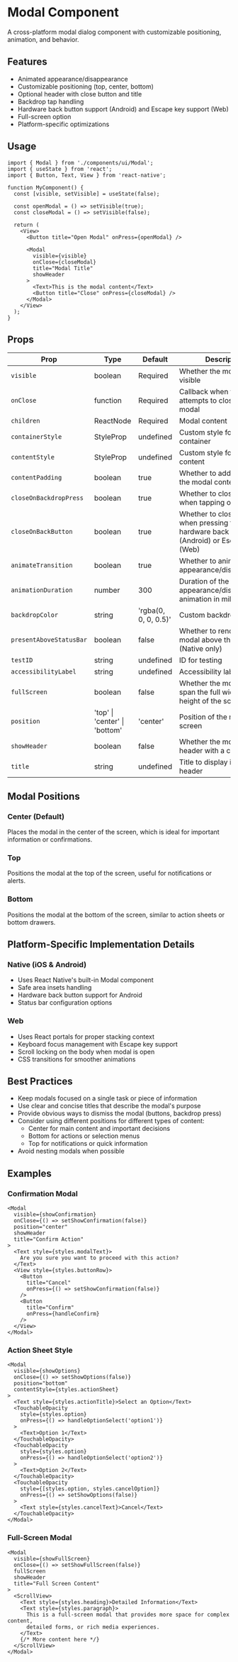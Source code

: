 # Modal Component

A cross-platform modal dialog component with customizable positioning, animation, and behavior.

## Features

- Animated appearance/disappearance
- Customizable positioning (top, center, bottom)
- Optional header with close button and title
- Backdrop tap handling
- Hardware back button support (Android) and Escape key support (Web)
- Full-screen option
- Platform-specific optimizations

## Usage

```tsx
import { Modal } from './components/ui/Modal';
import { useState } from 'react';
import { Button, Text, View } from 'react-native';

function MyComponent() {
  const [visible, setVisible] = useState(false);
  
  const openModal = () => setVisible(true);
  const closeModal = () => setVisible(false);
  
  return (
    <View>
      <Button title="Open Modal" onPress={openModal} />
      
      <Modal
        visible={visible}
        onClose={closeModal}
        title="Modal Title"
        showHeader
      >
        <Text>This is the modal content</Text>
        <Button title="Close" onPress={closeModal} />
      </Modal>
    </View>
  );
}
```

## Props

| Prop | Type | Default | Description |
|------|------|---------|-------------|
| `visible` | boolean | Required | Whether the modal is visible |
| `onClose` | function | Required | Callback when the user attempts to close the modal |
| `children` | ReactNode | Required | Modal content |
| `containerStyle` | StyleProp<ViewStyle> | undefined | Custom style for the modal container |
| `contentStyle` | StyleProp<ViewStyle> | undefined | Custom style for the modal content |
| `contentPadding` | boolean | true | Whether to add padding to the modal content |
| `closeOnBackdropPress` | boolean | true | Whether to close the modal when tapping outside |
| `closeOnBackButton` | boolean | true | Whether to close the modal when pressing the hardware back button (Android) or Escape key (Web) |
| `animateTransition` | boolean | true | Whether to animate modal appearance/disappearance |
| `animationDuration` | number | 300 | Duration of the appearance/disappearance animation in milliseconds |
| `backdropColor` | string | 'rgba(0, 0, 0, 0.5)' | Custom backdrop color |
| `presentAboveStatusBar` | boolean | false | Whether to render the modal above the status bar (Native only) |
| `testID` | string | undefined | ID for testing |
| `accessibilityLabel` | string | undefined | Accessibility label |
| `fullScreen` | boolean | false | Whether the modal should span the full width and height of the screen |
| `position` | 'top' \| 'center' \| 'bottom' | 'center' | Position of the modal on screen |
| `showHeader` | boolean | false | Whether the modal has a header with a close button |
| `title` | string | undefined | Title to display in the header |

## Modal Positions

### Center (Default)
Places the modal in the center of the screen, which is ideal for important information or confirmations.

### Top
Positions the modal at the top of the screen, useful for notifications or alerts.

### Bottom
Positions the modal at the bottom of the screen, similar to action sheets or bottom drawers.

## Platform-Specific Implementation Details

### Native (iOS & Android)
- Uses React Native's built-in Modal component
- Safe area insets handling
- Hardware back button support for Android
- Status bar configuration options

### Web
- Uses React portals for proper stacking context
- Keyboard focus management with Escape key support
- Scroll locking on the body when modal is open
- CSS transitions for smoother animations

## Best Practices

- Keep modals focused on a single task or piece of information
- Use clear and concise titles that describe the modal's purpose
- Provide obvious ways to dismiss the modal (buttons, backdrop press)
- Consider using different positions for different types of content:
  - Center for main content and important decisions
  - Bottom for actions or selection menus
  - Top for notifications or quick information
- Avoid nesting modals when possible

## Examples

### Confirmation Modal

```tsx
<Modal
  visible={showConfirmation}
  onClose={() => setShowConfirmation(false)}
  position="center"
  showHeader
  title="Confirm Action"
>
  <Text style={styles.modalText}>
    Are you sure you want to proceed with this action?
  </Text>
  <View style={styles.buttonRow}>
    <Button 
      title="Cancel" 
      onPress={() => setShowConfirmation(false)} 
    />
    <Button 
      title="Confirm" 
      onPress={handleConfirm} 
    />
  </View>
</Modal>
```

### Action Sheet Style

```tsx
<Modal
  visible={showOptions}
  onClose={() => setShowOptions(false)}
  position="bottom"
  contentStyle={styles.actionSheet}
>
  <Text style={styles.actionTitle}>Select an Option</Text>
  <TouchableOpacity 
    style={styles.option}
    onPress={() => handleOptionSelect('option1')}
  >
    <Text>Option 1</Text>
  </TouchableOpacity>
  <TouchableOpacity 
    style={styles.option}
    onPress={() => handleOptionSelect('option2')}
  >
    <Text>Option 2</Text>
  </TouchableOpacity>
  <TouchableOpacity 
    style={[styles.option, styles.cancelOption]}
    onPress={() => setShowOptions(false)}
  >
    <Text style={styles.cancelText}>Cancel</Text>
  </TouchableOpacity>
</Modal>
```

### Full-Screen Modal

```tsx
<Modal
  visible={showFullScreen}
  onClose={() => setShowFullScreen(false)}
  fullScreen
  showHeader
  title="Full Screen Content"
>
  <ScrollView>
    <Text style={styles.heading}>Detailed Information</Text>
    <Text style={styles.paragraph}>
      This is a full-screen modal that provides more space for complex content,
      detailed forms, or rich media experiences.
    </Text>
    {/* More content here */}
  </ScrollView>
</Modal>
``` 